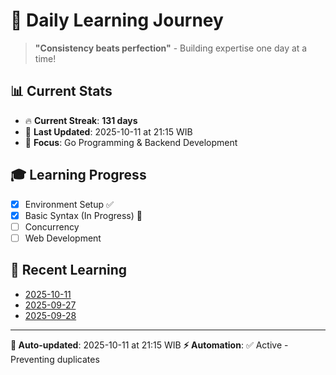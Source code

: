 # 🚀 Daily Learning Journey

> **"Consistency beats perfection"** - Building expertise one day at a time!

## 📊 Current Stats
- 🔥 **Current Streak**: **131 days**
- 📅 **Last Updated**: 2025-10-11 at 21:15 WIB
- 🎯 **Focus**: Go Programming & Backend Development

## 🎓 Learning Progress
- [x] Environment Setup ✅
- [x] Basic Syntax (In Progress) 🔄
- [ ] Concurrency
- [ ] Web Development

## 📖 Recent Learning
- [2025-10-11](learning-log/.md)
- [2025-09-27](learning-log/.md)
- [2025-09-28](learning-log/.md)

---
**🤖 Auto-updated**: 2025-10-11 at 21:15 WIB
**⚡ Automation**: ✅ Active - Preventing duplicates
